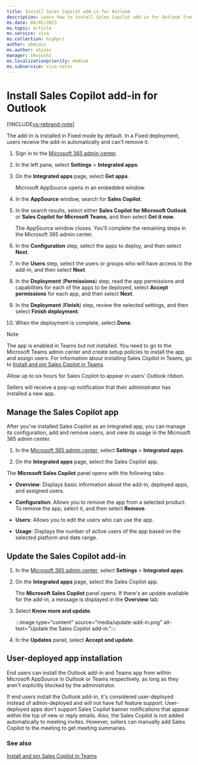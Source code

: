```yaml
---
title: Install Sales Copilot add-in for Outlook
description: Learn how to install Sales Copilot add-in for Outlook from Microsoft 365 admin center.
ms.date: 04/05/2023
ms.topic: article
ms.service: viva
ms.collection: highpri
author: sbmjais
ms.author: shjais
manager: shujoshi
ms.localizationpriority: medium
ms.subservice: viva-sales
---
```


# Install Sales Copilot add-in for Outlook

[!INCLUDE[vs-rebrand-note](includes/vs-rebrand-note.md)]

The add-in is installed in Fixed mode by default. In a Fixed deployment, users receive the add-in automatically and can't remove it.

1.  Sign in to the [Microsoft 365 admin center](https://admin.microsoft.com/).

2.  In the left pane, select **Settings** &gt; **Integrated apps**.

3.  On the **Integrated apps** page, select **Get apps**.

    Microsoft AppSource opens in an embedded window.

4.  In the **AppSource** window, search for **Sales Copilot**.

5.  In the search results, select either **Sales Copilot for Microsoft Outlook** or **Sales Copilot for Microsoft Teams**, and then select **Get it now**. 

    The AppSource window closes. You'll complete the remaining steps in the Microsoft 365 admin center.

6.  In the **Configuration** step, select the apps to deploy, and then select **Next**.

7.  In the **Users** step, select the users or groups who will have access to the add-in, and then select **Next**.

8.  In the **Deployment** (**Permissions**) step, read the app permissions and capabilities for each of the apps to be deployed, select **Accept permissions** for each app, and then select **Next**.

9.  In the **Deployment** (**Finish**) step, review the selected settings, and then select **Finish deployment**.

10. When the deployment is complete, select **Done**.

> [!NOTE]
> The app is enabled in Teams but not installed. You need to go to the Microsoft Teams admin center and create setup policies to install the app and assign users. For information about installing Sales Copilot in Teams, go to [Install and pin Sales Copilot in Teams](install-pin-viva-sales-teams.md).

Allow up to six hours for Sales Copilot to appear in users' Outlook ribbon.

Sellers will receive a pop-up notification that their administrator has installed a new app.

## Manage the Sales Copilot app

After you've installed Sales Copilot as an integrated app, you can manage its configuration, add and remove users, and view its usage in the Microsoft 365 admin center.

1.  In the [Microsoft 365 admin center](https://admin.microsoft.com/), select **Settings** &gt; **Integrated apps**.

2.  On the **Integrated apps** page, select the Sales Copilot app.

The **Microsoft Sales Copilot** panel opens with the following tabs:

- **Overview**: Displays basic information about the add-in, deployed apps, and assigned users.

- **Configuration**: Allows you to remove the app from a selected product. To remove the app, select it, and then select **Remove**.

- **Users**: Allows you to edit the users who can use the app.

- **Usage**: Displays the number of active users of the app based on the selected platform and date range.

## Update the Sales Copilot add-in

1.  In the [Microsoft 365 admin center](https://admin.microsoft.com/), select **Settings** &gt; **Integrated apps**.

2.  On the **Integrated apps** page, select the Sales Copilot app.

    The **Microsoft Sales Copilot** panel opens. If there's an update available for the add-in, a message is displayed in the **Overview** tab.

3. Select **Know more and update**.

    :::image type="content" source="media/update-add-in.png" alt-text="Update the Sales Copilot add-in.":::

4. In the **Updates** panel, select **Accept and update**.

## User-deployed app installation

End users can install the Outlook add-in and Teams app from within Microsoft AppSource in Outlook or Teams respectively, as long as they aren't explicitly blocked by the administrator.  

If end users install the Outlook add-in, it's considered user-deployed instead of admin-deployed and will not have full feature support. User-deployed apps don't support Sales Copilot banner notifications that appear within the top of new or reply emails. Also, the Sales Copilot is not added automatically to meeting invites. However, sellers can manually add Sales Copilot to the meeting to get meeting summaries.

### See also

[Install and pin Sales Copilot in Teams](install-pin-viva-sales-teams.md)
